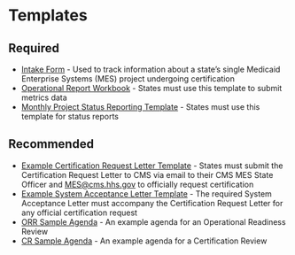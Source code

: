 # Templates

## Required
- [Intake Form](https://www.medicaid.gov/medicaid/data-systems/certification/streamlined-modular-certification/index.html) - Used to track information about a state’s single Medicaid Enterprise Systems (MES) project undergoing certification
- [Operational Report Workbook](../Operational%20Report%20Workbook.xlsx) - States must use this template to submit metrics data
- [Monthly Project Status Reporting Template](../Streamlined%20Modular%20Certification%20Required%20Monthly%20Project%20Status%20Report%20Example%20Template.docx) - States must use this template for status reports

## Recommended
- [Example Certification Request Letter Template](../SMC%20Certification%20Request%20Letter%20Template.docx) - States must submit the Certification Request Letter to CMS via email to their CMS MES State Officer and MES@cms.hhs.gov to officially request certification
- [Example System Acceptance Letter Template](../SMC%20System%20Acceptance%20Letter%20Sample_v2.docx) - The required System Acceptance Letter must accompany the Certification Request Letter for any official certification request
- [ORR Sample Agenda](../ORR%20Sample%20Agenda.docx) - An example agenda for an Operational Readiness Review
- [CR Sample Agenda](../CR%20Sample%20Agenda.docx) - An example agenda for a Certification Review
